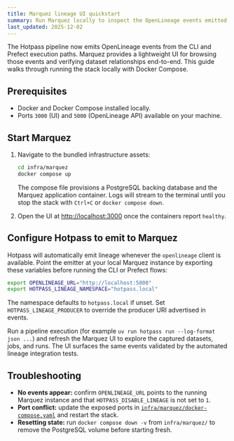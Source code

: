 ```yaml
---
title: Marquez lineage UI quickstart
summary: Run Marquez locally to inspect the OpenLineage events emitted by Hotpass.
last_updated: 2025-12-02
---
```


The Hotpass pipeline now emits OpenLineage events from the CLI and Prefect
execution paths. Marquez provides a lightweight UI for browsing those events and
verifying dataset relationships end-to-end. This guide walks through running the
stack locally with Docker Compose.

## Prerequisites

- Docker and Docker Compose installed locally.
- Ports `3000` (UI) and `5000` (OpenLineage API) available on your machine.

## Start Marquez

1. Navigate to the bundled infrastructure assets:

   ```bash
   cd infra/marquez
   docker compose up
   ```

   The compose file provisions a PostgreSQL backing database and the Marquez
   application container. Logs will stream to the terminal until you stop the
   stack with `Ctrl+C` or `docker compose down`.

2. Open the UI at [http://localhost:3000](http://localhost:3000) once the
   containers report `healthy`.

## Configure Hotpass to emit to Marquez

Hotpass will automatically emit lineage whenever the `openlineage` client is
available. Point the emitter at your local Marquez instance by exporting these
variables before running the CLI or Prefect flows:

```bash
export OPENLINEAGE_URL="http://localhost:5000"
export HOTPASS_LINEAGE_NAMESPACE="hotpass.local"
```

The namespace defaults to `hotpass.local` if unset. Set
`HOTPASS_LINEAGE_PRODUCER` to override the producer URI advertised in events.

Run a pipeline execution (for example `uv run hotpass run --log-format json ...`)
and refresh the Marquez UI to explore the captured datasets, jobs, and runs. The
UI surfaces the same events validated by the automated lineage integration
tests.

## Troubleshooting

- **No events appear:** confirm `OPENLINEAGE_URL` points to the running Marquez
  instance and that `HOTPASS_DISABLE_LINEAGE` is not set to `1`.
- **Port conflict:** update the exposed ports in
  [`infra/marquez/docker-compose.yaml`](../../infra/marquez/docker-compose.yaml)
  and restart the stack.
- **Resetting state:** run `docker compose down -v` from `infra/marquez/` to
  remove the PostgreSQL volume before starting fresh.

